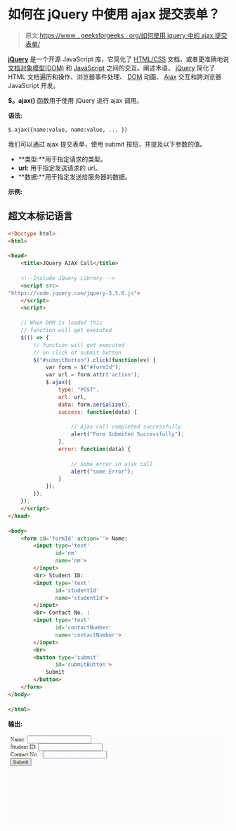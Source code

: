 # 如何在 jQuery 中使用 ajax 提交表单？

> 原文:[https://www . geeksforgeeks . org/如何使用 jquery 中的 ajax 提交表单/](https://www.geeksforgeeks.org/how-to-submit-a-form-using-ajax-in-jquery/)

[**jQuery**](https://www.geeksforgeeks.org/jquery-tutorials/) 是一个开源 JavaScript 库，它简化了 [HTML/CSS](https://www.geeksforgeeks.org/web-technology/html-css/) 文档，或者更准确地说[文档对象模型(DOM)](https://www.geeksforgeeks.org/dom-document-object-model/) 和 [JavaScript](https://www.geeksforgeeks.org/javascript-tutorial/) 之间的交互。阐述术语， [jQuery](https://www.geeksforgeeks.org/jquery-introduction/) 简化了 HTML 文档遍历和操作、浏览器事件处理、 [DOM](https://www.geeksforgeeks.org/dom-document-object-model/) 动画、 [Ajax](https://www.geeksforgeeks.org/ajax-introduction/) 交互和跨浏览器 JavaScript 开发。

**$。ajax()** 函数用于使用 jQuery 进行 ajax 调用。

**语法:**

```html
$.ajax({name:value, name:value, ... })
```

我们可以通过 ajax 提交表单，使用 submit 按钮，并提及以下参数的值。

*   **类型:**用于指定请求的类型。
*   **url:** 用于指定发送请求的 url。
*   **数据:**用于指定发送给服务器的数据。

**示例:**

## 超文本标记语言

```html
<!Doctype html>
<html>

<head>
    <title>JQuery AJAX Call</title>

    <!--Include JQuery Library -->
    <script src=
"https://code.jquery.com/jquery-3.5.0.js">
    </script>
    <script>

    // When DOM is loaded this 
    // function will get executed
    $(() => {
        // function will get executed 
        // on click of submit button
        $("#submitButton").click(function(ev) {
            var form = $("#formId");
            var url = form.attr('action');
            $.ajax({
                type: "POST",
                url: url,
                data: form.serialize(),
                success: function(data) {

                    // Ajax call completed successfully
                    alert("Form Submited Successfully");
                },
                error: function(data) {

                    // Some error in ajax call
                    alert("some Error");
                }
            });
        });
    });
    </script>
</head>

<body>
    <form id='formId' action=''> Name:
        <input type='text' 
               id='nm' 
               name='nm'> 
        </input>
        <br> Student ID:
        <input type='text' 
               id='studentId' 
               name='studentId'> 
        </input>
        <br> Contact No. :
        <input type='text' 
               id='contactNumber' 
               name='contactNumber'> 
        </input>
        <br>
        <button type='submit' 
               id='submitButton'>
            Submit
        </button>
    </form>
</body>

</html>
```

**输出:**

![](img/b4958e46d1cc70945f9a3aaff964e657.png)
